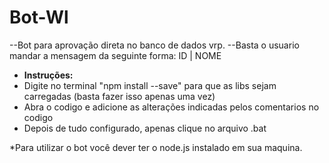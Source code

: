 # Bot-Wl

--Bot para aprovação direta no banco de dados vrp. 
--Basta o usuario mandar a mensagem da seguinte forma: ID | NOME
 
* **Instruções:**
 * Digite no terminal "npm install --save" para que as libs sejam carregadas (basta fazer isso apenas uma vez)
 * Abra o codigo e adicione as alterações indicadas pelos comentarios no codigo 
 * Depois de tudo configurado, apenas clique no arquivo .bat
 
 
 *Para utilizar o bot você dever ter o node.js instalado em sua maquina.
